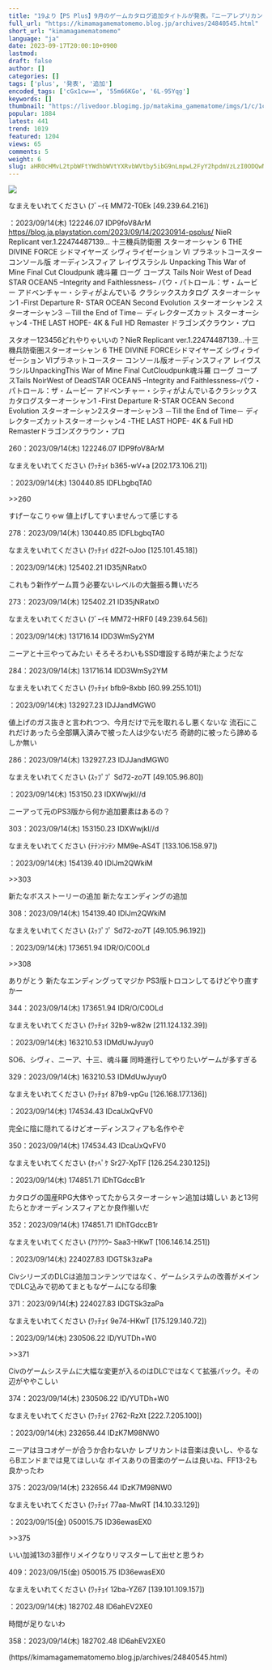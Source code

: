 ```yaml
---
title: "19より【PS Plus】9月のゲームカタログ追加タイトルが発表。『ニーアレプリカント』『十三機兵防衛圏』などがラインナップ "
full_url: "https://kimamagamematomemo.blog.jp/archives/24840545.html"
short_url: "kimamagamematomemo"
language: "ja"
date: 2023-09-17T20:00:10+0900
lastmod: 
draft: false
author: []
categories: []
tags: ['plus', '発表', '追加']
encoded_tags: ['cGx1cw==', '55m66KGo', '6L-95Yqg']
keywords: []
thumbnail: "https://livedoor.blogimg.jp/matakima_gamematome/imgs/1/c/1c86f313.jpg"
popular: 1884
latest: 441
trend: 1019
featured: 1204
views: 65
comments: 5
weight: 6
slug: aHR0cHMvL2tpbWFtYWdhbWVtYXRvbWVtby5ibG9nLmpwL2FyY2hpdmVzLzI0ODQwNTQ1Lmh0bWw=
---
```


![](https://livedoor.blogimg.jp/matakima_gamematome/imgs/1/c/1c86f313.jpg)

<div><p id='resuname260' class='ui-sortable-handle'>なまえをいれてください (ﾌﾞｰｲﾓ MM72-T0Ek [49.239.64.216]) </p>：2023/09/14(木) 122246.07 IDP9foV8ArM <a href='https//blog.ja.playstation.com/2023/09/14/20230914-psplus/' target='_blank'>https//blog.ja.playstation.com/2023/09/14/20230914-psplus/</a> NieR Replicant ver.1.22474487139… 十三機兵防衛圏 スターオーシャン 6 THE DIVINE FORCE シドマイヤーズ シヴィライゼーション VI プラネットコースター コンソール版 オーディンスフィア レイヴスラシル Unpacking This War of Mine Final Cut Cloudpunk 魂斗羅 ローグ コープス Tails Noir West of Dead STAR OCEAN5 –Integrity and Faithlessness– パウ・パトロール：ザ・ムービー アドベンチャー・シティがよんでいる クラシックスカタログ スターオーシャン1 -First Departure R- STAR OCEAN Second Evolution スターオーシャン2 スターオーシャン3 －Till the End of Time－ ディレクターズカット スターオーシャン4 -THE LAST HOPE- 4K & Full HD Remaster ドラゴンズクラウン・プロ <p>スタオー123456どれやりゃいいの？NieR Replicant ver.1.22474487139…十三機兵防衛圏スターオーシャン 6 THE DIVINE FORCEシドマイヤーズ シヴィライゼーション VIプラネットコースター コンソール版オーディンスフィア レイヴスラシルUnpackingThis War of Mine Final CutCloudpunk魂斗羅 ローグ コープスTails NoirWest of DeadSTAR OCEAN5 –Integrity and Faithlessness–パウ・パトロール：ザ・ムービー アドベンチャー・シティがよんでいるクラシックスカタログスターオーシャン1 -First Departure R-STAR OCEAN Second Evolution スターオーシャン2スターオーシャン3 －Till the End of Time－ ディレクターズカットスターオーシャン4 -THE LAST HOPE- 4K & Full HD Remasterドラゴンズクラウン・プロ</p><p>260：2023/09/14(木) 122246.07 IDP9foV8ArM</p><p id='resuname278' class='ui-sortable-handle'>なまえをいれてください (ﾜｯﾁｮｲ b365-wV+a [202.173.106.21]) </p>：2023/09/14(木) 130440.85 IDFLbgbqTA0<p id='surebody278' class='surebody_FLbgbqTA0' name='surebodymain'><p class='ui-sortable-handle'>>>260</p> すげーなこりゃw 値上げしてすいませんって感じする </p><p>278：2023/09/14(木) 130440.85 IDFLbgbqTA0</p><p id='resuname273' class='ui-sortable-handle'>なまえをいれてください (ﾜｯﾁｮｲ d22f-oJoo [125.101.45.18]) </p>：2023/09/14(木) 125402.21 ID35jNRatx0<p id='surebody273' class='surebody_35jNRatx0' name='surebodymain'>これもう新作ゲーム買う必要ないレベルの大盤振る舞いだろ </p><p>273：2023/09/14(木) 125402.21 ID35jNRatx0</p><p id='resuname284' class='ui-sortable-handle'>なまえをいれてください (ﾌﾞｰｲﾓ MM72-HRF0 [49.239.64.56]) </p>：2023/09/14(木) 131716.14 IDD3WmSy2YM<p id='surebody284' class='surebody_D3WmSy2YM' name='surebodymain'>ニーアと十三やってみたい そろそろわいもSSD増設する時が来たようだな </p><p>284：2023/09/14(木) 131716.14 IDD3WmSy2YM</p><p id='resuname286' class='ui-sortable-handle'>なまえをいれてください (ﾜｯﾁｮｲ bfb9-8xbb [60.99.255.101]) </p>：2023/09/14(木) 132927.23 IDJJandMGW0<p id='surebody286' class='surebody_JJandMGW0' name='surebodymain'>値上げのガス抜きと言われつつ、今月だけで元を取れるし悪くないな 流石にこれだけあったら全部購入済みで被った人は少ないだろ 奇跡的に被ったら諦めるしか無い </p><p>286：2023/09/14(木) 132927.23 IDJJandMGW0</p><p id='resuname303' class='ui-sortable-handle'>なまえをいれてください (ｽｯﾌﾟﾌﾟ Sd72-zo7T [49.105.96.80]) </p>：2023/09/14(木) 153150.23 IDXWwjkI//d<p id='surebody303' class='surebody_XWwjkId' name='surebodymain'>ニーアって元のPS3版から何か追加要素はあるの？ </p><p>303：2023/09/14(木) 153150.23 IDXWwjkI//d</p><p id='resuname308' class='ui-sortable-handle'>なまえをいれてください (ﾃﾃﾝﾃﾝﾃﾝ MM9e-AS4T [133.106.158.97]) </p>：2023/09/14(木) 154139.40 IDIJm2QWkiM<p id='surebody308' class='surebody_IJm2QWkiM' name='surebodymain'><p class='ui-sortable-handle'>>>303</p> 新たなボスストーリーの追加 新たなエンディングの追加 </p><p>308：2023/09/14(木) 154139.40 IDIJm2QWkiM</p><p id='resuname344' class='ui-sortable-handle'>なまえをいれてください (ｽｯﾌﾟﾌﾟ Sd72-zo7T [49.105.96.192]) </p>：2023/09/14(木) 173651.94 IDR/O/C0OLd<p id='surebody344' class='surebody_ROC0OLd' name='surebodymain'><p class='ui-sortable-handle'>>>308</p> ありがとう 新たなエンディングってマジか PS3版トロコンしてるけどやり直すかー </p><p>344：2023/09/14(木) 173651.94 IDR/O/C0OLd</p><p id='resuname329' class='ui-sortable-handle'>なまえをいれてください (ﾜｯﾁｮｲ 32b9-w82w [211.124.132.39]) </p>：2023/09/14(木) 163210.53 IDMdUwJyuy0<p id='surebody329' class='surebody_MdUwJyuy0' name='surebodymain'>SO6、シヴィ、ニーア、十三、魂斗羅 同時進行してやりたいゲームが多すぎる </p><p>329：2023/09/14(木) 163210.53 IDMdUwJyuy0</p><p id='resuname350' class='ui-sortable-handle'>なまえをいれてください (ﾜｯﾁｮｲ 87b9-vpGu [126.168.177.136]) </p>：2023/09/14(木) 174534.43 IDcaUxQvFV0<p id='surebody350' class='surebody_caUxQvFV0' name='surebodymain'>完全に陰に隠れてるけどオーディンスフィアも名作やぞ </p><p>350：2023/09/14(木) 174534.43 IDcaUxQvFV0</p><p id='resuname352' class='ui-sortable-handle'>なまえをいれてください (ｵｯﾍﾟｹ Sr27-XpTF [126.254.230.125]) </p>：2023/09/14(木) 174851.71 IDhTGdccB1r<p id='surebody352' class='surebody_hTGdccB1r' name='surebodymain'>カタログの国産RPG大体やってたからスターオーシャン追加は嬉しい あと13何たらとかオーディンスフィアとか良作揃いだ </p><p>352：2023/09/14(木) 174851.71 IDhTGdccB1r</p><p id='resuname371' class='ui-sortable-handle'>なまえをいれてください (ｱｳｱｳｳｰ Saa3-HKwT [106.146.14.251]) </p>：2023/09/14(木) 224027.83 IDGTSk3zaPa<p id='surebody371' class='surebody_GTSk3zaPa' name='surebodymain'>CivシリーズのDLCは追加コンテンツではなく、ゲームシステムの改善がメインでDLC込みで初めてまともなゲームになる印象 </p><p>371：2023/09/14(木) 224027.83 IDGTSk3zaPa</p><p id='resuname374' class='ui-sortable-handle'>なまえをいれてください (ﾜｯﾁｮｲ 9e74-HKwT [175.129.140.72]) </p>：2023/09/14(木) 230506.22 ID/YUTDh+W0<p id='surebody374' class='surebody_YUTDhW0' name='surebodymain'><p class='ui-sortable-handle'>>>371</p> Civのゲームシステムに大幅な変更が入るのはDLCではなくて拡張パック。その辺がややこしい </p><p>374：2023/09/14(木) 230506.22 ID/YUTDh+W0</p><p id='resuname375' class='ui-sortable-handle'>なまえをいれてください (ﾜｯﾁｮｲ 2762-RzXt [222.7.205.100]) </p>：2023/09/14(木) 232656.44 IDzK7M98NW0<p id='surebody375' class='surebody_zK7M98NW0' name='surebodymain'>ニーアはヨコオゲーが合うか合わないか レプリカントは音楽は良いし、やるならBエンドまでは見てほしいな ボイスありの音楽のゲームは良いね、FF13-2も良かったわ </p><p>375：2023/09/14(木) 232656.44 IDzK7M98NW0</p><p id='resuname409' class='ui-sortable-handle'>なまえをいれてください (ﾜｯﾁｮｲ 77aa-MwRT [14.10.33.129]) </p>：2023/09/15(金) 050015.75 ID36ewasEX0<p id='surebody409' class='surebody_36ewasEX0' name='surebodymain'><p class='ui-sortable-handle'>>>375</p> いい加減13の3部作リメイクなりリマスターして出せと思うわ </p><p>409：2023/09/15(金) 050015.75 ID36ewasEX0</p><p id='resuname358' class='ui-sortable-handle'>なまえをいれてください (ﾜｯﾁｮｲ 12ba-YZ67 [139.101.109.157]) </p>：2023/09/14(木) 182702.48 ID6ahEV2XE0<p id='surebody358' class='surebody_6ahEV2XE0' name='surebodymain'>時間が足りないわ </p><p>358：2023/09/14(木) 182702.48 ID6ahEV2XE0</p><p id='preview_dispAffi'></p></div>

(https//kimamagamematomemo.blog.jp/archives/24840545.html)
